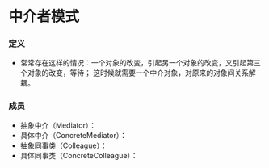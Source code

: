 # 中介者模式
### 定义
- 常常存在这样的情况：一个对象的改变，引起另一个对象的改变，又引起第三个对象的改变，等待；
这时候就需要一个中介对象，对原来的对象间关系解耦。
### 成员
- 抽象中介（Mediator）：
- 具体中介（ConcreteMediator）：
- 抽象同事类（Colleague）：
- 具体同事类（ConcreteColleague）：